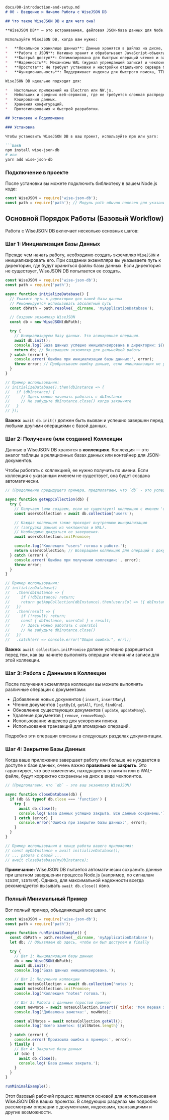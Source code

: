 ```markdown
docs/00-introduction-and-setup.md
# 00 - Введение и Начало Работы с WiseJSON DB

## Что такое WiseJSON DB и для чего она?

**WiseJSON DB** — это встраиваемая, файловая JSON-база данных для Node.js. Она разработана для высокой производительности, надежности и простоты интеграции в ваши приложения.

Используйте WiseJSON DB, когда вам нужно:

*   **Локальное хранилище данных**: Данные хранятся в файлах на диске, рядом с вашим приложением.
*   **Работа с JSON**: Нативно хранит и обрабатывает JavaScript-объекты (JSON).
*   **Быстрый доступ**: Оптимизирована для быстрых операций чтения и записи.
*   **Надежность**: Механизмы WAL (журнал упреждающей записи) и чекпоинтов защищают ваши данные от потерь при сбоях.
*   **Простота**: Не требует установки и настройки отдельного сервера базы данных.
*   **Функциональность**: Поддерживает индексы для быстрого поиска, TTL (время жизни) для автоматического удаления устаревших данных и ACID-транзакции для атомарных операций.

WiseJSON DB идеально подходит для:

*   Настольных приложений на Electron или NW.js.
*   Небольших и средних веб-сервисов, где не требуется сложная распределенная СУБД.
*   Кэширования данных.
*   Хранения конфигураций.
*   Прототипирования и быстрой разработки.

## Установка и Подключение

### Установка

Чтобы установить WiseJSON DB в ваш проект, используйте npm или yarn:

```bash
npm install wise-json-db
# или
yarn add wise-json-db
```

### Подключение в проекте

После установки вы можете подключить библиотеку в вашем Node.js коде:

```javascript
const WiseJSON = require('wise-json-db');
const path = require('path'); // Модуль path обычно полезен для указания путей к файлам БД
```

## Основной Порядок Работы (Базовый Workflow)

Работа с WiseJSON DB включает несколько основных шагов:

### Шаг 1: Инициализация Базы Данных

Прежде чем начать работу, необходимо создать экземпляр `WiseJSON` и инициализировать его. При создании экземпляра вы указываете путь к директории, где будут храниться файлы базы данных. Если директория не существует, WiseJSON DB попытается ее создать.

```javascript
const WiseJSON = require('wise-json-db');
const path = require('path');

async function initializeDatabase() {
  // Укажите путь к директории для вашей базы данных
  // Рекомендуется использовать абсолютный путь
  const dbPath = path.resolve(__dirname, 'myApplicationDatabase');

  // Создаем экземпляр WiseJSON
  const db = new WiseJSON(dbPath);

  try {
    // Инициализируем базу данных. Это асинхронная операция.
    await db.init();
    console.log(`База данных успешно инициализирована в директории: ${dbPath}`);
    return db; // Возвращаем экземпляр для дальнейшей работы
  } catch (error) {
    console.error('Ошибка при инициализации базы данных:', error);
    throw error; // Пробрасываем ошибку дальше, если инициализация не удалась
  }
}

// Пример использования:
// initializeDatabase().then(dbInstance => {
//   if (dbInstance) {
//     // Здесь можно начинать работать с dbInstance
//     // Не забудьте dbInstance.close() когда закончите
//   }
// });
```
**Важно:** `await db.init()` должен быть вызван и успешно завершен перед любыми другими операциями с базой данных.

### Шаг 2: Получение (или создание) Коллекции

Данные в WiseJSON DB хранятся в **коллекциях**. Коллекция — это аналог таблицы в реляционных базах данных или контейнер для JSON-документов.

Чтобы работать с коллекцией, ее нужно получить по имени. Если коллекция с указанным именем не существует, она будет создана автоматически.

```javascript
// (Продолжение предыдущего примера, предполагаем, что `db` - это успешно инициализированный экземпляр WiseJSON)

async function getAppCollection(db) {
  try {
    // Получаем (или создаем, если не существует) коллекцию с именем 'users'
    const usersCollection = await db.collection('users');

    // Каждая коллекция также проходит внутреннюю инициализацию
    // (загрузка данных из чекпоинтов и WAL).
    // Необходимо дождаться ее завершения.
    await usersCollection.initPromise;

    console.log('Коллекция "users" готова к работе.');
    return usersCollection; // Возвращаем коллекцию для операций с документами
  } catch (error) {
    console.error('Ошибка при получении коллекции:', error);
    throw error;
  }
}

// Пример использования:
// initializeDatabase()
//   .then(dbInstance => {
//     if (!dbInstance) return;
//     return getAppCollection(dbInstance).then(usersCol => ({ dbInstance, usersCol }));
//   })
//   .then(result => {
//     if (!result) return;
//     const { dbInstance, usersCol } = result;
//     // Здесь можно работать с usersCol
//     // Не забудьте dbInstance.close()
//   })
//   .catch(err => console.error("Общая ошибка:", err));
```
**Важно:** `await collection.initPromise` должен успешно разрешиться перед тем, как вы начнете выполнять операции чтения или записи для этой коллекции.

### Шаг 3: Работа с Данными в Коллекции

После получения экземпляра коллекции вы можете выполнять различные операции с документами:

*   Добавление новых документов ( `insert`, `insertMany`).
*   Чтение документов ( `getById`, `getAll`, `find`, `findOne`).
*   Обновление существующих документов ( `update`, `updateMany`).
*   Удаление документов ( `remove`, `removeMany`).
*   Использование индексов для ускорения поиска.
*   Использование транзакций для атомарных операций.

Подробно эти операции описаны в следующих разделах документации.

### Шаг 4: Закрытие Базы Данных

Когда ваше приложение завершает работу или больше не нуждается в доступе к базе данных, очень важно **правильно ее закрыть**. Это гарантирует, что все изменения, находящиеся в памяти или в WAL-файле, будут корректно сохранены на диск в виде чекпоинтов.

```javascript
// (Предполагаем, что `db` - это ваш экземпляр WiseJSON)

async function closeDatabase(db) {
  if (db && typeof db.close === 'function') {
    try {
      await db.close();
      console.log('База данных успешно закрыта. Все данные сохранены.');
    } catch (error) {
      console.error('Ошибка при закрытии базы данных:', error);
    }
  }
}

// Пример использования в конце работы вашего приложения:
// const myDbInstance = await initializeDatabase();
// ... работа с базой ...
// await closeDatabase(myDbInstance);
```
**Примечание:** WiseJSON DB пытается автоматически сохранить данные при штатном завершении процесса Node.js (например, по сигналам `SIGINT`, `SIGTERM`). Однако, для максимальной надежности всегда рекомендуется вызывать `await db.close()` явно.

### Полный Минимальный Пример

Вот полный пример, объединяющий все шаги:

```javascript
const WiseJSON = require('wise-json-db');
const path = require('path');

async function runMinimalExample() {
  const dbPath = path.resolve(__dirname, 'myApplicationDatabase');
  let db; // Объявляем db здесь, чтобы он был доступен в finally

  try {
    // Шаг 1: Инициализация базы данных
    db = new WiseJSON(dbPath);
    await db.init();
    console.log('База данных инициализирована.');

    // Шаг 2: Получение коллекции
    const notesCollection = await db.collection('notes');
    await notesCollection.initPromise;
    console.log('Коллекция "notes" готова.');

    // Шаг 3: Работа с данными (простой пример)
    const newNote = await notesCollection.insert({ title: 'Моя первая заметка', content: 'Привет, WiseJSON!' });
    console.log('Добавлена заметка:', newNote);

    const allNotes = await notesCollection.getAll();
    console.log(`Всего заметок: ${allNotes.length}`);

  } catch (error) {
    console.error('Произошла ошибка в примере:', error);
  } finally {
    // Шаг 4: Закрытие базы данных
    if (db) {
      await db.close();
      console.log('База данных закрыта.');
    }
  }
}

runMinimalExample();
```

Этот базовый рабочий процесс является основой для использования WiseJSON DB в ваших проектах. В следующих разделах мы подробно рассмотрим операции с документами, индексами, транзакциями и другие возможности.